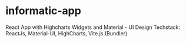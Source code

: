 # informatic-app
React App with Highcharts Widgets and Material - UI Design
Techstack:
ReactJs, Material-UI, HighCharts, Vite.js (Bundler)

